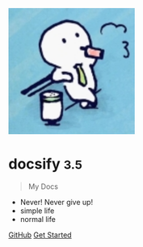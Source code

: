 <!-- _coverpage.md -->

![logo](_media/icon.svg)

# docsify <small>3.5</small>

> My Docs

- Never! Never give up!
- simple life
- normal life

[GitHub](https://github.com/renalio)
[Get Started](/?id=headline)